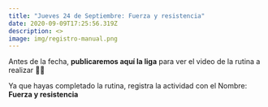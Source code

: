```yaml
---
title: "Jueves 24 de Septiembre: Fuerza y resistencia"
date: 2020-09-09T17:25:56.319Z
description: <>
image: img/registro-manual.png
---
```

Antes de la fecha, **publicaremos aquí la liga** para ver el video de la rutina a realizar 💪🏼

Ya que hayas completado la rutina, registra la actividad con el Nombre: **Fuerza y resistencia**